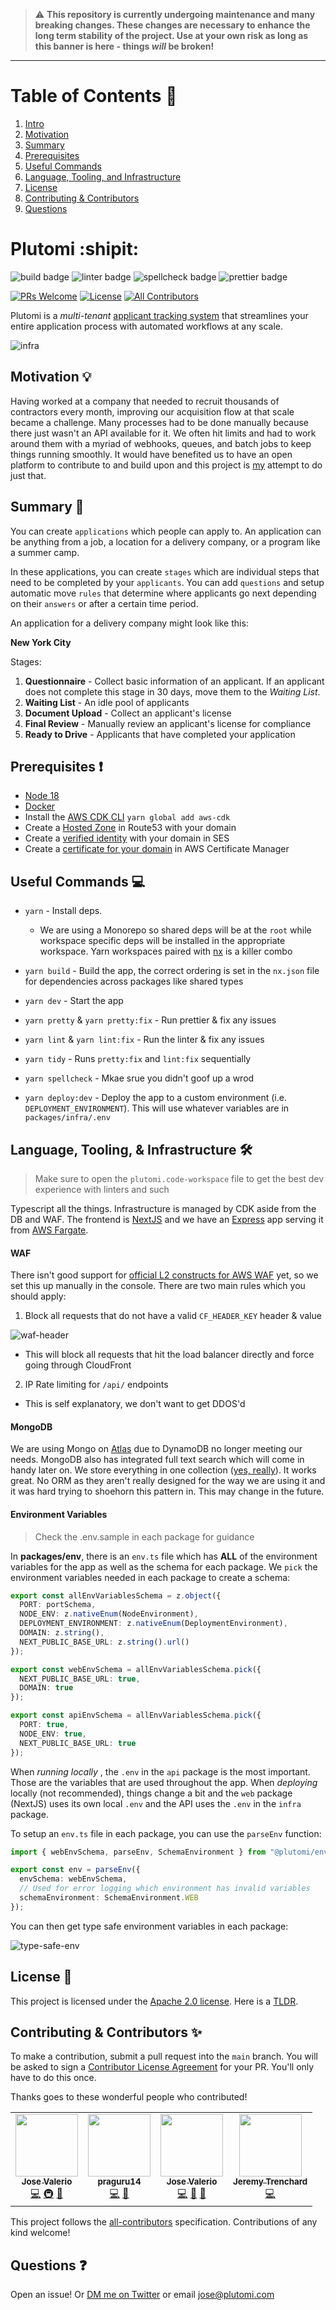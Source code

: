 > :warning: **This repository is currently undergoing maintenance and many breaking changes. These changes are necessary to enhance the long term stability of the project. Use at your own risk as long as this banner is here - things _will_ be broken!**

---

# Table of Contents :book:

1. [Intro](#intro)
2. [Motivation](#motivation)
3. [Summary](#summary)
4. [Prerequisites](#pre-req)
5. [Useful Commands](#commands)
6. [Language, Tooling, and Infrastructure](#language-tooling-infra)
7. [License](#license)
8. [Contributing & Contributors](#contributing)
9. [Questions](#questions)

<a name="intro"></a>

# Plutomi :shipit:

![build badge](https://github.com/plutomi/plutomi/actions/workflows/build.yml/badge.svg)
![linter badge](https://github.com/plutomi/plutomi/actions/workflows/linter.yml/badge.svg)
![spellcheck badge](https://github.com/plutomi/plutomi/actions/workflows/spellcheck.yml/badge.svg)
![prettier badge](https://github.com/plutomi/plutomi/actions/workflows/prettier.yml/badge.svg)

[![PRs Welcome](https://img.shields.io/badge/PRs-welcome-brightgreen.svg?style=plastic&color=informational)](http://makeapullrequest.com)
[![License](https://img.shields.io/github/license/plutomi/plutomi?style=plastic&color=important)](https://www.tldrlegal.com/license/apache-license-2-0-apache-2-0)
[![All Contributors](https://img.shields.io/badge/all_contributors-4-blue.svg?style=plastic&color=yellow)](#contributors)

Plutomi is a _multi-tenant_ [applicant tracking system](https://en.wikipedia.org/wiki/Applicant_tracking_system) that streamlines your entire application process with automated workflows at any scale.

![infra](images/infra.png)
<a name="motivation"></a>

## Motivation :bulb:

Having worked at a company that needed to recruit thousands of contractors every month, improving our acquisition flow at that scale became a challenge. Many processes had to be done manually because there just wasn't an API available for it. We often hit limits and had to work around them with a myriad of webhooks, queues, and batch jobs to keep things running smoothly. It would have benefited us to have an open platform to contribute to and build upon and this project is [my](https://www.linkedin.com/in/joswayski/) attempt to do just that.

<a name="summary"></a>

## Summary :tea:

You can create `applications` which people can apply to. An application can be anything from a job, a location for a delivery company, or a program like a summer camp.

In these applications, you can create `stages` which are individual steps that need to be completed by your `applicants`. You can add `questions` and setup automatic move `rules` that determine where applicants go next depending on their `answers` or after a certain time period.

An application for a delivery company might look like this:

**New York City**

Stages:

1. **Questionnaire** - Collect basic information of an applicant. If an applicant does not complete this stage in 30 days, move them to the _Waiting List_.
2. **Waiting List** - An idle pool of applicants
3. **Document Upload** - Collect an applicant's license
4. **Final Review** - Manually review an applicant's license for compliance
5. **Ready to Drive** - Applicants that have completed your application

<a name="pre-req"></a>

## Prerequisites :heavy_exclamation_mark:

- [Node 18](https://nodejs.org/en/download)
- [Docker](https://docs.docker.com/get-docker/)
- Install the [AWS CDK CLI](https://docs.aws.amazon.com/cdk/v2/guide/getting_started.html#getting_started_install) `yarn global add aws-cdk`
- Create a [Hosted Zone](https://docs.aws.amazon.com/Route53/latest/DeveloperGuide/CreatingHostedZone.html) in Route53 with your domain
- Create a [verified identity](https://docs.aws.amazon.com/ses/latest/DeveloperGuide/verify-domain-procedure.html) with your domain in SES
- Create a [certificate for your domain](https://docs.aws.amazon.com/acm/latest/userguide/gs-acm-request-public.html#request-public-console) in AWS Certificate Manager

<a name="commands"></a>

## Useful Commands :computer:

- `yarn` - Install deps.
  - We are using a Monorepo so shared deps will be at the `root` while workspace specific deps will be installed in the appropriate workspace. Yarn workspaces paired with [nx](https://nx.dev/) is a killer combo
- `yarn build` - Build the app, the correct ordering is set in the `nx.json` file for dependencies across packages like shared types

- `yarn dev` - Start the app

- `yarn pretty` & `yarn pretty:fix` - Run prettier & fix any issues

- `yarn lint` & `yarn lint:fix` - Run the linter & fix any issues

- `yarn tidy` - Runs `pretty:fix` and `lint:fix` sequentially
<!-- cspell:disable-next-line -->
- `yarn spellcheck` - Mkae srue you didn't goof up a wrod

- `yarn deploy:dev` - Deploy the app to a custom environment (i.e. `DEPLOYMENT_ENVIRONMENT`). This will use whatever variables are in `packages/infra/.env`

<a name="language-tooling-infra"></a>

## Language, Tooling, & Infrastructure 🛠️

> Make sure to open the `plutomi.code-workspace` file to get the best dev experience with linters and such

Typescript all the things. Infrastructure is managed by CDK aside from the DB and WAF. The frontend is [NextJS](https://nextjs.org/) and we have an [Express](https://expressjs.com/) app serving it from [AWS Fargate](https://aws.amazon.com/fargate/).

#### WAF

There isn't good support for [official L2 constructs for AWS WAF](https://docs.aws.amazon.com/cdk/api/v2/docs/aws-cdk-lib.aws_waf-readme.html) yet, so we set this up manually in the console. There are two main rules which you should apply:

1. Block all requests that do not have a valid `CF_HEADER_KEY` header & value

![waf-header](images/waf-header.png)

- This will block all requests that hit the load balancer directly and force going through CloudFront

2. IP Rate limiting for `/api/` endpoints

- This is self explanatory, we don't want to get DDOS'd

#### MongoDB

We are using Mongo on [Atlas](https://www.mongodb.com/atlas/database) due to DynamoDB no longer meeting our needs. MongoDB also has integrated full text search which will come in handy later on. We store everything in one collection ([yes, really](https://youtu.be/eEENrNKxCdw?t=960)). It works great. No ORM as they aren't really designed for the way we are using it and it was hard trying to shoehorn this pattern in. This may change in the future.

#### Environment Variables

> Check the .env.sample in each package for guidance

In **packages/env**, there is an `env.ts` file which has **ALL** of the environment variables for the app as well as the schema for each package. We `pick` the environment variables needed in each package to create a schema:

```typescript
export const allEnvVariablesSchema = z.object({
  PORT: portSchema,
  NODE_ENV: z.nativeEnum(NodeEnvironment),
  DEPLOYMENT_ENVIRONMENT: z.nativeEnum(DeploymentEnvironment),
  DOMAIN: z.string(),
  NEXT_PUBLIC_BASE_URL: z.string().url()
});

export const webEnvSchema = allEnvVariablesSchema.pick({
  NEXT_PUBLIC_BASE_URL: true,
  DOMAIN: true
});

export const apiEnvSchema = allEnvVariablesSchema.pick({
  PORT: true,
  NODE_ENV: true,
  NEXT_PUBLIC_BASE_URL: true
});
```

When _running locally_ , the `.env` in the `api` package is the most important. Those are the variables that are used throughout the app. When _deploying_ locally (not recommended), things change a bit and the `web` package (NextJS) uses its own local `.env` and the API uses the `.env` in the `infra` package.

To setup an `env.ts` file in each package, you can use the `parseEnv` function:

```typescript
import { webEnvSchema, parseEnv, SchemaEnvironment } from "@plutomi/env";

export const env = parseEnv({
  envSchema: webEnvSchema,
  // Used for error logging which environment has invalid variables
  schemaEnvironment: SchemaEnvironment.WEB
});
```

You can then get type safe environment variables in each package:

![type-safe-env](images/type-safety-env.png)

<a name="license"></a>

## License 📃

This project is licensed under the [Apache 2.0 license](LICENSE). Here is a [TLDR](https://www.tldrlegal.com/license/apache-license-2-0-apache-2-0).

## Contributing & Contributors ✨ <a name="contributing"></a>

To make a contribution, submit a pull request into the `main` branch. You will be asked to sign a [Contributor License Agreement](https://en.wikipedia.org/wiki/Contributor_License_Agreement) for your PR. You'll only have to do this once.

Thanks goes to these wonderful people who contributed!

<!-- ALL-CONTRIBUTORS-LIST:START - Do not remove or modify this section -->
<!-- prettier-ignore-start -->
<!-- markdownlint-disable -->
<table>
  <tr>
    <td align="center"><a href="https://github.com/joswayski"><img src="https://avatars.githubusercontent.com/u/22891173?v=4?s=100" width="100px;" alt=""/><br /><sub><b>Jose Valerio</b></sub></a><br /><a href="https://github.com/plutomi/plutomi/commits?author=joswayski" title="Code">💻</a> <a href="#infra-joswayski" title="Infrastructure (Hosting, Build-Tools, etc)">🚇</a> <a href="#maintenance-joswayski" title="Maintenance">🚧</a></td>
    <td align="center"><a href="https://github.com/praguru14"><img src="https://avatars.githubusercontent.com/u/48213609?v=4?s=100" width="100px;" alt=""/><br /><sub><b>praguru14</b></sub></a><br /><a href="https://github.com/plutomi/plutomi/commits?author=praguru14" title="Code">💻</a> <a href="#maintenance-praguru14" title="Maintenance">🚧</a></td>
    <td align="center"><a href="https://github.com/mazupicua"><img src="https://avatars.githubusercontent.com/u/37680756?v=4?s=100" width="100px;" alt=""/><br /><sub><b>Jose Valerio</b></sub></a><br /><a href="https://github.com/plutomi/plutomi/commits?author=mazupicua" title="Code">💻</a> <a href="#maintenance-mazupicua" title="Maintenance">🚧</a> <a href="https://github.com/plutomi/plutomi/issues?q=author%3Amazupicua" title="Bug reports">🐛</a></td>
    <td align="center"><a href="https://github.com/Jeremyjay121"><img src="https://avatars.githubusercontent.com/u/94778748?v=4?s=100" width="100px;" alt=""/><br /><sub><b>Jeremy Trenchard</b></sub></a><br /><a href="https://github.com/plutomi/plutomi/commits?author=Jeremyjay121" title="Code">💻</a></td>
  </tr>
</table>

<!-- markdownlint-restore -->
<!-- prettier-ignore-end -->

<!-- ALL-CONTRIBUTORS-LIST:END -->

This project follows the [all-contributors](https://github.com/all-contributors/all-contributors) specification. Contributions of any kind welcome!

<a name="questions"></a>

## Questions ❓

Open an issue! Or [DM me on Twitter](https://twitter.com/notjoswayski) or email jose@plutomi.com
